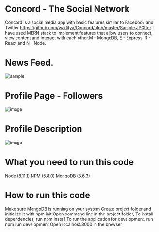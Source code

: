 # Concord -  The Social Network

Concord is a social media app with basic features similar to Facebook and Twitter https://github.com/waditya/Concord/blob/master/Sample.JPGtter. I have used MERN stack to implement features that allow users to connect, view content and interact with each other.M - MongoDB, E - Express, R - React and N - Node.

# News Feed.

![sample](https://user-images.githubusercontent.com/4469379/44684643-367a0d80-aa0f-11e8-8e03-683505ca6125.JPG)


# Profile Page -  Followers

![image](https://user-images.githubusercontent.com/4469379/44739345-2587d580-aabd-11e8-9d14-aaf49ca2e790.png)


# Profile Description

![image](https://user-images.githubusercontent.com/4469379/44684914-dfc10380-aa0f-11e8-97df-6f5f9d736071.png)

# What you need to run this code

  Node (8.11.1)
  NPM (5.8.0)
  MongoDB (3.6.3)

# How to run this code
  Make sure MongoDB is running on your system
  Create project folder and initialize it with npm init
  Open command line in the project folder,
  To install dependencies, run npm install
  To run the application for development, run npm run development
  Open localhost:3000 in the browser



